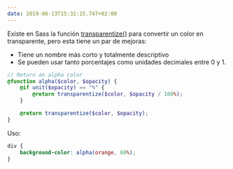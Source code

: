 ```yaml
---
date: 2019-06-13T15:32:15.747+02:00
---
```


Existe en Sass la función [transparentize()](https://sass-lang.com/documentation/Sass/Script/Functions.html#transparentize-instance_method) para convertir un color en transparente, pero esta tiene un par de mejoras:

- Tiene un nombre más corto y totalmente descriptivo
- Se pueden usar tanto porcentajes como unidades decimales entre 0 y 1.

```scss
// Return an alpha color
@function alpha($color, $opacity) {
	@if unit($opacity) == "%" {
		@return transparentize($color, $opacity / 100%);
	}

	@return transparentize($color, $opacity);
}
```

Uso:
```scss
div {
	background-color: alpha(orange, 60%);
}
```
